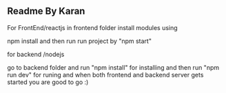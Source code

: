 ## Readme By Karan

For FrontEnd/reactjs
in frontend folder
install modules using

npm install
and then run run project by "npm start"

for backend /nodejs

go to backend folder and run "npm install" for installing
and then run "npm run dev" for runing
and when both frontend and backend server gets started you are good to go :)
